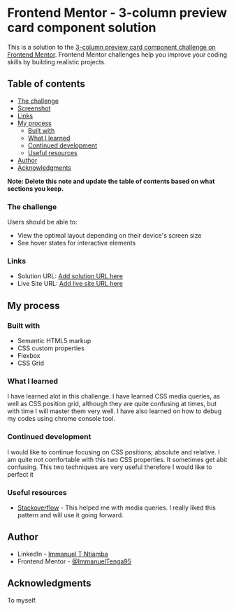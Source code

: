 # Frontend Mentor - 3-column preview card component solution

This is a solution to the [3-column preview card component challenge on Frontend Mentor](https://www.frontendmentor.io/challenges/3column-preview-card-component-pH92eAR2-). Frontend Mentor challenges help you improve your coding skills by building realistic projects. 

## Table of contents


  - [The challenge](#the-challenge)
  - [Screenshot](#screenshot)
  - [Links](#links)
- [My process](#my-process)
  - [Built with](#built-with)
  - [What I learned](#what-i-learned)
  - [Continued development](#continued-development)
  - [Useful resources](#useful-resources)
- [Author](#author)
- [Acknowledgments](#acknowledgments)

**Note: Delete this note and update the table of contents based on what sections you keep.**



### The challenge

Users should be able to:

- View the optimal layout depending on their device's screen size
- See hover states for interactive elements


### Links

- Solution URL: [Add solution URL here](https://your-solution-url.com)
- Live Site URL: [Add live site URL here](https://your-live-site-url.com)

## My process

### Built with

- Semantic HTML5 markup
- CSS custom properties
- Flexbox
- CSS Grid


### What I learned

I have learned alot in this challenge. I have learned CSS media queries, as well as CSS position grid, although they are quite confusing at times, but with time I will master them very well. I have also learned on how to debug my codes using chrome console tool.




### Continued development

I would like to continue focusing on CSS positions; absolute and relative. I am quite not comfortable with this two CSS properties. It sometimes get abit confusing. This two techniques are very useful therefore I would like to perfect it


### Useful resources

- [Stackoverflow](https://stackoverflow.com/) - This helped me with media queries. I really liked this pattern and will use it going forward.


## Author

- LinkedIn - [Immanuel T Ntjamba](www.linkedin.com/in/ntjamba-immanuel-tenga-53559b193)
- Frontend Mentor - [@ImmanuelTenga95](https://www.frontendmentor.io/profile/ImmanuelTenga95)


## Acknowledgments

To myself.

